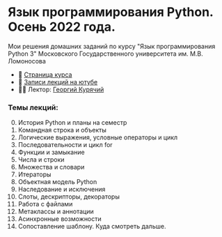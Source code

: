 # Язык программирования Python. Осень 2022 года.
Мои решения домашних заданий по курсу "Язык программирования Python 3" Московского Государственного университета им. М.В. Ломоносова

* 📄 [Страница курса](https://uneex.org/LecturesCMC/PythonIntro2022)
* 🎥 [Записи лекций на ютубе](https://youtube.com/playlist?list=PL6kSdcHYB3x7ZVz-ZmjNc048-iIZVLpqu)
* 👨‍🏫 Лектор: [Георгий Курячий](https://uneex.org/FrBrGeorge)

### Темы лекций:
0. История Python и планы на семестр
1. Командная строка и объекты
2. Логические выражения, условные операторы и цикл
3. Последовательности и цикл for
4. Функции и замыкание
5. Числа и строки
6. Множества и словари
7. Итераторы
8. Объектная модель Python
9. Наследование и исключения
10. Слоты, дескрипторы, декораторы
11. Работа с файлами
12. Метаклассы и аннотации
13. Асинхронные возможности
14. Сопоставление шаблону. Куда смотреть дальше.

